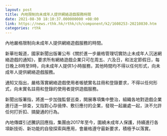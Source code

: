 ```yaml
---
layout: post
title: 內地限制向未成年人提供網絡遊戲服務時間
date: 2021-08-30 18:10:37.000000000 +08:00
link: https://news.rthk.hk/rthk/ch/component/k2/1608253-20210830.htm
categories: rthk
---
```


內地嚴格限制向未成年人提供網絡遊戲服務的時間。

新華社報道，國家新聞出版署公布《關於進一步嚴格管理切實防止未成年人沉迷網絡遊戲的通知》，要求所有網絡遊戲企業只可在周五、六及日，和法定節假日，每日晚上8時至9時，向未成年人提供1小時服務，其他時間均不得以任何形式，向未成年人提供網絡遊戲服務。

通知又指出，嚴格落實網絡遊戲使用者帳號實名註冊和登錄要求，不得以任何形式，向未實名註冊和登錄的使用者提供遊戲服務。
 
新聞出版署指，將進一步加強監督巡查，開展專項集中整治，組織各地對遊戲企業進行逐一排查，又指對心存僥倖、敷衍應付的企業，發現一起嚴處一起，決不允許任何打折扣、搞變通的行為。

內地傳媒引述騰訊回應指，集團由2017年至今，圍繞未成年人保護，持續進行各項新技術、新功能的自發探索與應用，會嚴格遵守最新要求，積極予以落實。
